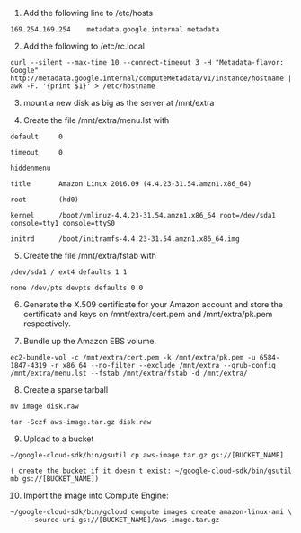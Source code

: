 1) Add the following line to /etc/hosts

```169.254.169.254    metadata.google.internal metadata```


2) Add the following to  /etc/rc.local

```
curl --silent --max-time 10 --connect-timeout 3 -H "Metadata-flavor: Google" http://metadata.google.internal/computeMetadata/v1/instance/hostname | awk -F. '{print $1}' > /etc/hostname
```

3) mount a new disk as big as the server at /mnt/extra

4) Create the file  /mnt/extra/menu.lst with

```
default     0

timeout     0

hiddenmenu

title       Amazon Linux 2016.09 (4.4.23-31.54.amzn1.x86_64)

root        (hd0)

kernel      /boot/vmlinuz-4.4.23-31.54.amzn1.x86_64 root=/dev/sda1 console=tty1 console=ttyS0

initrd      /boot/initramfs-4.4.23-31.54.amzn1.x86_64.img
```

5) Create the file /mnt/extra/fstab with

```
/dev/sda1 / ext4 defaults 1 1

none /dev/pts devpts defaults 0 0
```


6) Generate the X.509 certificate for your Amazon account and store the certificate and keys on /mnt/extra/cert.pem and /mnt/extra/pk.pem respectively.

7)  Bundle up the Amazon EBS volume.

```
ec2-bundle-vol -c /mnt/extra/cert.pem -k /mnt/extra/pk.pem -u 6584-1847-4319 -r x86_64 --no-filter --exclude /mnt/extra --grub-config /mnt/extra/menu.lst --fstab /mnt/extra/fstab -d /mnt/extra/
```

8) Create a sparse tarball

```
mv image disk.raw

tar -Sczf aws-image.tar.gz disk.raw
```

9) Upload to a bucket

```
~/google-cloud-sdk/bin/gsutil cp aws-image.tar.gz gs://[BUCKET_NAME]

( create the bucket if it doesn't exist: ~/google-cloud-sdk/bin/gsutil mb gs://[BUCKET_NAME])
```

10) Import the image into Compute Engine:

```
~/google-cloud-sdk/bin/gcloud compute images create amazon-linux-ami \
    --source-uri gs://[BUCKET_NAME]/aws-image.tar.gz
```

